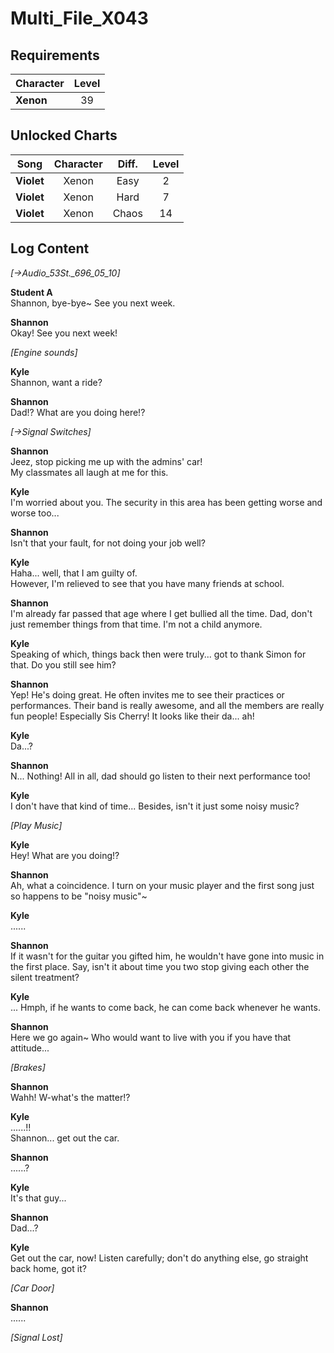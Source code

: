 # Multi_File_X043
## Requirements
|Character|Level|
|---------|:---:|
|**Xenon**| 39  |

## Unlocked Charts
|   Song   |Character|Diff.|Level|
|----------|:-------:|:---:|:---:|
|**Violet**|  Xenon  |Easy |  2  |
|**Violet**|  Xenon  |Hard |  7  |
|**Violet**|  Xenon  |Chaos| 14  |

## Log Content
*[→Audio\_53St.\_696\_05\_10]*

**Student A**<br>
Shannon, bye\-bye\~ See you next week.

**Shannon**<br>
Okay! See you next week!

*\[Engine sounds\]*

**Kyle**<br>
Shannon, want a ride?

**Shannon**<br>
Dad!? What are you doing here!?

*[→Signal Switches]*

**Shannon**<br>
Jeez, stop picking me up with the admins' car!<br>
My classmates all laugh at me for this.

**Kyle**<br>
I'm worried about you. The security in this area has been getting worse and worse too...

**Shannon**<br>
Isn't that your fault, for not doing your job well?

**Kyle**<br>
Haha... well, that I am guilty of.<br>
However, I'm relieved to see that you have many friends at school.

**Shannon**<br>
I'm already far passed that age where I get bullied all the time. Dad, don't just remember things from that time. I'm not a child anymore.

**Kyle**<br>
Speaking of which, things back then were truly... got to thank Simon for that. Do you still see him?

**Shannon**<br>
Yep! He's doing great. He often invites me to see their practices or performances. Their band is really awesome, and all the members are really fun people! Especially Sis Cherry! It looks like their da... ah!

**Kyle**<br>
Da...?

**Shannon**<br>
N... Nothing! All in all, dad should go listen to their next performance too!

**Kyle**<br>
I don't have that kind of time... Besides, isn't it just some noisy music?

*\[Play Music\]*

**Kyle**<br>
Hey! What are you doing!?

**Shannon**<br>
Ah, what a coincidence. I turn on your music player and the first song just so happens to be "noisy music"\~

**Kyle**<br>
......

**Shannon**<br>
If it wasn't for the guitar you gifted him, he wouldn't have gone into music in the first place. Say, isn't it about time you two stop giving each other the silent treatment?

**Kyle**<br>
... Hmph, if he wants to come back, he can come back whenever he wants.

**Shannon**<br>
Here we go again\~ Who would want to live with you if you have that attitude...

*\[Brakes\]*

**Shannon**<br>
Wahh! W\-what's the matter!?

**Kyle**<br>
......!!<br>
Shannon... get out the car.

**Shannon**<br>
......?

**Kyle**<br>
It's that guy...

**Shannon**<br>
Dad...?

**Kyle**<br>
Get out the car, now! Listen carefully; don't do anything else, go straight back home, got it?

*\[Car Door\]*

**Shannon**<br>
......

*[Signal Lost]*

